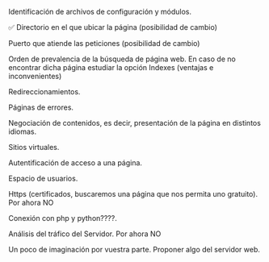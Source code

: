 Identificación de archivos de configuración y módulos.

✅ Directorio en el que ubicar la página (posibilidad de cambio)

Puerto que atiende las peticiones (posibilidad de cambio)

Orden de prevalencia de la búsqueda de página web. En caso de no encontrar dicha página estudiar la opción Indexes (ventajas e inconvenientes)

Redireccionamientos.

Páginas de errores.

Negociación de contenidos, es decir, presentación de la página en distintos idiomas.

Sitios virtuales.

Autentificación de acceso a una página.

Espacio de usuarios.

Https (certificados, buscaremos una página que nos permita uno gratuito). Por ahora NO

Conexión con php y python????.

Análisis del tráfico del Servidor. Por ahora NO

Un poco de imaginación por vuestra parte. Proponer algo del servidor web.